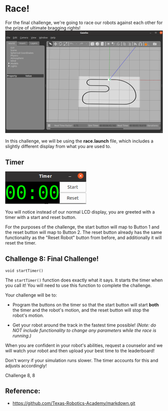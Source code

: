 # Race!
For the final challenge, we're going to race our robots against each other for the prize of ultimate bragging rights!
<img src="../lab9/racetrack.PNG" width=600>

In this challenge, we will be using the **race.launch** file, which includes a slightly different display from what you are used to.

## Timer

![Timer](timer.png)

You will notice instead of our normal LCD display, you are greeted with a timer with a start and reset button.

For the purposes of the challenge, the start button will map to Button 1 and the reset button will map to Button 2. The reset button already has the same functionality as the "Reset Robot" button from before, and additionally it will reset the timer.

## Challenge 8: Final Challenge!

```
void startTimer()
```

The ```startTimer()``` function does exactly what it says. It starts the timer when you call it! You will need to use this function to complete the challenge.

Your challenge will be to:
- Program the buttons on the timer so that the start button will start **both** the timer and the robot's motion, and the reset button will stop the robot's motion.

- Get your robot around the track in the fastest time possible! *(Note: do NOT include functionality to change any parameters while the race is running.)*

When you are confident in your robot's abilities, request a counselor and we will watch your robot and then upload your best time to the leaderboard!

Don't worry if your simulation runs slower. The timer accounts for this and adjusts accordingly!

Challenge 8, 8

## Reference:
* https://github.com/Texas-Robotics-Academy/markdown.git
